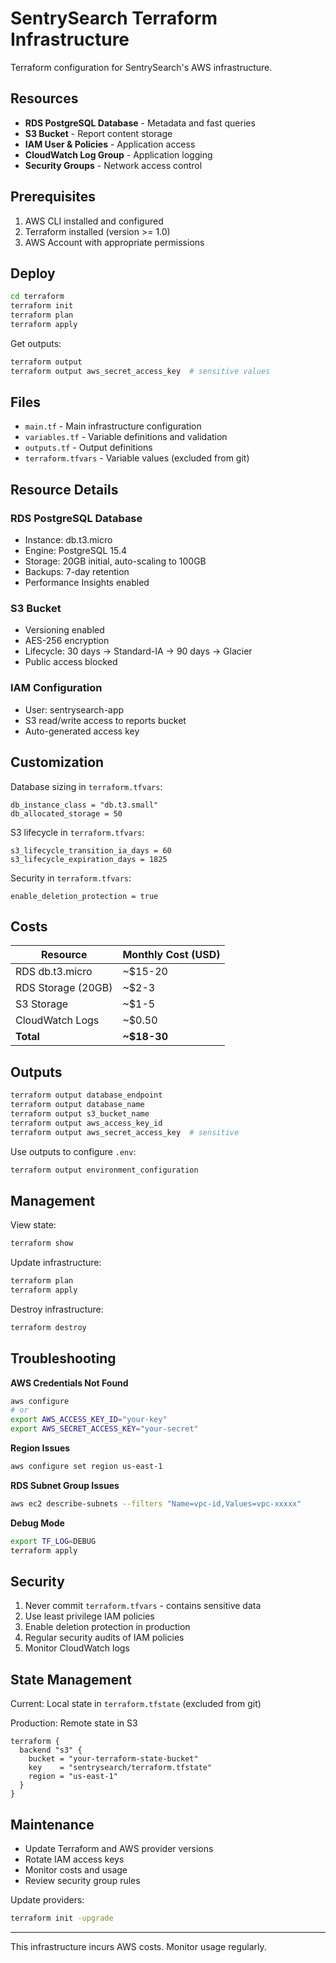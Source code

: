 # SentrySearch Terraform Infrastructure

Terraform configuration for SentrySearch's AWS infrastructure.

## Resources

- **RDS PostgreSQL Database** - Metadata and fast queries
- **S3 Bucket** - Report content storage
- **IAM User & Policies** - Application access
- **CloudWatch Log Group** - Application logging
- **Security Groups** - Network access control

## Prerequisites

1. AWS CLI installed and configured
2. Terraform installed (version >= 1.0)
3. AWS Account with appropriate permissions

## Deploy

```bash
cd terraform
terraform init
terraform plan
terraform apply
```

Get outputs:
```bash
terraform output
terraform output aws_secret_access_key  # sensitive values
```

## Files

- `main.tf` - Main infrastructure configuration
- `variables.tf` - Variable definitions and validation
- `outputs.tf` - Output definitions
- `terraform.tfvars` - Variable values (excluded from git)

## Resource Details

### RDS PostgreSQL Database
- Instance: db.t3.micro
- Engine: PostgreSQL 15.4
- Storage: 20GB initial, auto-scaling to 100GB
- Backups: 7-day retention
- Performance Insights enabled

### S3 Bucket
- Versioning enabled
- AES-256 encryption
- Lifecycle: 30 days → Standard-IA → 90 days → Glacier
- Public access blocked

### IAM Configuration
- User: sentrysearch-app
- S3 read/write access to reports bucket
- Auto-generated access key

## Customization

Database sizing in `terraform.tfvars`:
```hcl
db_instance_class = "db.t3.small"
db_allocated_storage = 50
```

S3 lifecycle in `terraform.tfvars`:
```hcl
s3_lifecycle_transition_ia_days = 60
s3_lifecycle_expiration_days = 1825
```

Security in `terraform.tfvars`:
```hcl
enable_deletion_protection = true
```

## Costs

| Resource | Monthly Cost (USD) |
|----------|-------------------|
| RDS db.t3.micro | ~$15-20 |
| RDS Storage (20GB) | ~$2-3 |
| S3 Storage | ~$1-5 |
| CloudWatch Logs | ~$0.50 |
| **Total** | **~$18-30** |

## Outputs

```bash
terraform output database_endpoint
terraform output database_name
terraform output s3_bucket_name
terraform output aws_access_key_id
terraform output aws_secret_access_key  # sensitive
```

Use outputs to configure `.env`:
```bash
terraform output environment_configuration
```

## Management

View state:
```bash
terraform show
```

Update infrastructure:
```bash
terraform plan
terraform apply
```

Destroy infrastructure:
```bash
terraform destroy
```

## Troubleshooting

**AWS Credentials Not Found**
```bash
aws configure
# or
export AWS_ACCESS_KEY_ID="your-key"
export AWS_SECRET_ACCESS_KEY="your-secret"
```

**Region Issues**
```bash
aws configure set region us-east-1
```

**RDS Subnet Group Issues**
```bash
aws ec2 describe-subnets --filters "Name=vpc-id,Values=vpc-xxxxx"
```

**Debug Mode**
```bash
export TF_LOG=DEBUG
terraform apply
```

## Security

1. Never commit `terraform.tfvars` - contains sensitive data
2. Use least privilege IAM policies
3. Enable deletion protection in production
4. Regular security audits of IAM policies
5. Monitor CloudWatch logs

## State Management

Current: Local state in `terraform.tfstate` (excluded from git)

Production: Remote state in S3
```hcl
terraform {
  backend "s3" {
    bucket = "your-terraform-state-bucket"
    key    = "sentrysearch/terraform.tfstate"
    region = "us-east-1"
  }
}
```

## Maintenance

- Update Terraform and AWS provider versions
- Rotate IAM access keys
- Monitor costs and usage
- Review security group rules

Update providers:
```bash
terraform init -upgrade
```

---

This infrastructure incurs AWS costs. Monitor usage regularly.